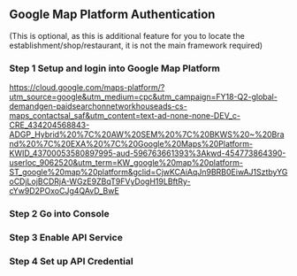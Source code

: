 ## Google Map Platform Authentication
(This is optional, as this is additional feature for you to locate the establishment/shop/restaurant, it is not the main framework required)

### Step 1 Setup and login into Google Map Platform
https://cloud.google.com/maps-platform/?utm_source=google&utm_medium=cpc&utm_campaign=FY18-Q2-global-demandgen-paidsearchonnetworkhouseads-cs-maps_contactsal_saf&utm_content=text-ad-none-none-DEV_c-CRE_434204568843-ADGP_Hybrid%20%7C%20AW%20SEM%20%7C%20BKWS%20~%20Brand%20%7C%20EXA%20%7C%20Google%20Maps%20Platform-KWID_43700053580897995-aud-596763661393%3Akwd-454773864390-userloc_9062520&utm_term=KW_google%20map%20platform-ST_google%20map%20platform&gclid=CjwKCAiAqJn9BRB0EiwAJ1SztbyYGoCDjLojBCDRjA-WGzE9ZBqT9FVyDogH19LBftRy-cYw9D2POxoCJg4QAvD_BwE

### Step 2 Go into Console



### Step 3 Enable API Service



### Step 4 Set up API Credential
